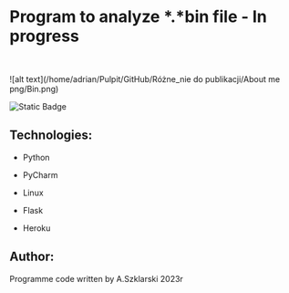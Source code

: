 # Program to analyze *.*bin file - In progress

<br>

![alt text](/home/adrian/Pulpit/GitHub/Różne_nie do publikacji/About me png/Bin.png)

<img alt="Static Badge" src="https://img.shields.io/badge/Program%20*.*bin%20-%20bin?labelColor=green&color=green"> 
<br>


## Technologies:
<ul>
<li><p>Python</p></li>
<li><p>PyCharm</p></li>
<li><p>Linux</p></li>
<li><p>Flask</p></li>
<li><p>Heroku</p></li>
</ul>

## Author:
Programme code written by A.Szklarski 2023r




